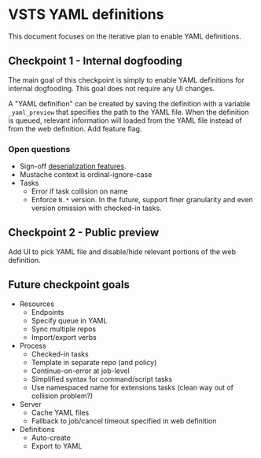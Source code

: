 # VSTS YAML definitions

This document focuses on the iterative plan to enable YAML definitions.

## Checkpoint 1 - Internal dogfooding

The main goal of this checkpoint is simply to enable YAML definitions for internal dogfooding. This goal does not require any UI changes.

A "YAML definifion" can be created by saving the definition with a variable `_yaml_preview` that specifies the path to the YAML file. When the definition is queued, relevant information will loaded from the YAML file instead of from the web definition. Add feature flag.

### Open questions

* Sign-off [deserialization features](yamldeserialization.md).
* Mustache context is ordinal-ignore-case
* Tasks
  - Error if task collision on name
  - Enforce `N.*` version. In the future, support finer granularity and even version omission with checked-in tasks.

## Checkpoint 2 - Public preview

Add UI to pick YAML file and disable/hide relevant portions of the web definition.

## Future checkpoint goals

* Resources
  - Endpoints
  - Specify queue in YAML
  - Sync multiple repos
  - Import/export verbs
* Process
  - Checked-in tasks
  - Template in separate repo (and policy)
  - Continue-on-error at job-level
  - Simplified syntax for command/script tasks
  - Use namespaced name for extensions tasks (clean way out of collision problem?)
* Server
  - Cache YAML files
  - Fallback to job/cancel timeout specified in web definition
* Definitions
  - Auto-create
  - Export to YAML
